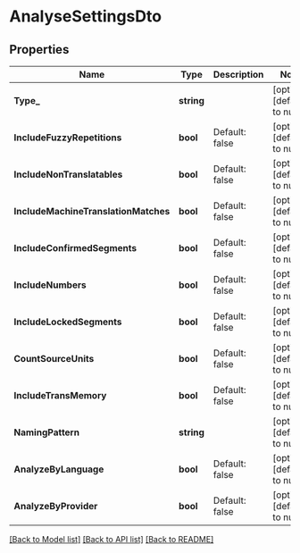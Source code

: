 # AnalyseSettingsDto

## Properties
Name | Type | Description | Notes
------------ | ------------- | ------------- | -------------
**Type_** | **string** |  | [optional] [default to null]
**IncludeFuzzyRepetitions** | **bool** | Default: false | [optional] [default to null]
**IncludeNonTranslatables** | **bool** | Default: false | [optional] [default to null]
**IncludeMachineTranslationMatches** | **bool** | Default: false | [optional] [default to null]
**IncludeConfirmedSegments** | **bool** | Default: false | [optional] [default to null]
**IncludeNumbers** | **bool** | Default: false | [optional] [default to null]
**IncludeLockedSegments** | **bool** | Default: false | [optional] [default to null]
**CountSourceUnits** | **bool** | Default: false | [optional] [default to null]
**IncludeTransMemory** | **bool** | Default: false | [optional] [default to null]
**NamingPattern** | **string** |  | [optional] [default to null]
**AnalyzeByLanguage** | **bool** | Default: false | [optional] [default to null]
**AnalyzeByProvider** | **bool** | Default: false | [optional] [default to null]

[[Back to Model list]](../README.md#documentation-for-models) [[Back to API list]](../README.md#documentation-for-api-endpoints) [[Back to README]](../README.md)


